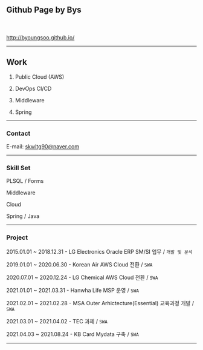 ## Github Page by Bys
<br><br>
http://byoungsoo.github.io/

            

---
## Work
1. Public Cloud (AWS)
   
2. DevOps CI/CD
   
3. Middleware

4. Spring



---
### Contact
E-mail: skwltg90@naver.com

---
### Skill Set

PLSQL / Forms

Middleware

Cloud

Spring / Java


---
### Project
2015.01.01 ~ 2018.12.31 - LG Electronics Oracle ERP SM/SI 업무 / `개발 및 분석`

2019.01.01 ~ 2020.06.30 - Korean Air AWS Cloud 전환 / `SWA`

2020.07.01 ~ 2020.12.24 - LG Chemical AWS Cloud 전환 / `SWA`

2021.01.01 ~ 2021.03.31 - Hanwha Life MSP 운영 / `SWA`

2021.02.01 ~ 2021.02.28 - MSA Outer Arhictecture(Essential) 교육과정 개발 / `SWA`

2021.03.01 ~ 2021.04.02 - TEC 과제 / `SWA`

2021.04.03 ~ 2021.08.24 - KB Card Mydata 구축  / `SWA`

---
